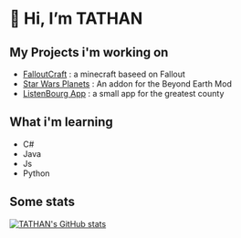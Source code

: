 # 👋 Hi, I’m TATHAN

## My Projects i'm working on

- [FalloutCraft](https://github.com/TathanDev/FalloutCraft) : a minecraft baseed on Fallout
- [Star Wars Planets](https://github.com/TathanDev/StarWarsPlanets) : An addon for the Beyond Earth Mod
- [ListenBourg App](https://github.com/TathanDev/ListenbourgApp) : a small app for the greatest county

## What i'm learning

- C#
- Java
- Js 
- Python


## Some stats 
[![TATHAN's GitHub stats](https://github-readme-stats.vercel.app/api?username=tathandev&show_icons=true&theme=tokyonight)](https://github.com/anuraghazra/github-readme-stats)
